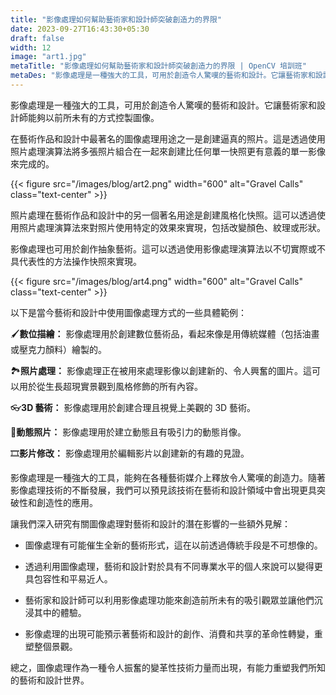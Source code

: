 ```yaml
---
title: "影像處理如何幫助藝術家和設計師突破創造力的界限"
date: 2023-09-27T16:43:30+05:30
draft: false
width: 12
image: "art1.jpg"
metaTitle: "影像處理如何幫助藝術家和設計師突破創造力的界限 | OpenCV 培訓班"
metaDes: "影像處理是一種強大的工具，可用於創造令人驚嘆的藝術和設計。它讓藝術家和設計師能夠以前所未有的方式控製圖像。 |藝術 |設計"
---
```


影像處理是一種強大的工具，可用於創造令人驚嘆的藝術和設計。它讓藝術家和設計師能夠以前所未有的方式控製圖像。 <!--更多-->

在藝術作品和設計中最著名的圖像處理用途之一是創建逼真的照片。這是透過使用照片處理演算法將多張照片組合在一起來創建比任何單一快照更有意義的單一影像來完成的。

{{< figure src="/images/blog/art2.png" width="600" alt="Gravel Calls" class="text-center" >}}

照片處理在藝術作品和設計中的另一個著名用途是創建風格化快照。這可以透過使用照片處理演算法來對照片使用特定的效果來實現，包括改變顏色、紋理或形狀。

影像處理也可用於創作抽象藝術。這可以透過使用影像處理演算法以不切實際或不具代表性的方法操作快照來實現。

{{< figure src="/images/blog/art4.png" width="600" alt="Gravel Calls" class="text-center" >}}

以下是當今藝術和設計中使用圖像處理方式的一些具體範例：

 🖌️**數位描繪：** 影像處理用於創建數位藝術品，看起來像是用傳統媒體（包括油畫或壓克力顏料）繪製的。

 🏞️**照片處理：** 影像處理正在被用來處理影像以創建新的、令人興奮的圖片。這可以用於從生長超現實景觀到風格修飾的所有內容。

👓**3D 藝術：** 影像處理用於創建合理且視覺上美觀的 3D 藝術。

🎥**動態照片：** 影像處理用於建立動態且有吸引力的動態肖像。

🎞️**影片修改：** 影像處理用於編輯影片以創建新的有趣的見證。

影像處理是一種強大的工具，能夠在各種藝術媒介上釋放令人驚嘆的創造力。隨著影像處理技術的不斷發展，我們可以預見該技術在藝術和設計領域中會出現更具突破性和創造性的應用。

讓我們深入研究有關圖像處理對藝術和設計的潛在影響的一些額外見解：

- 圖像處理有可能催生全新的藝術形式，這在以前透過傳統手段是不可想像的。

- 透過利用圖像處理，藝術和設計對於具有不同專業水平的個人來說可以變得更具包容性和平易近人。

- 藝術家和設計師可以利用影像處理功能來創造前所未有的吸引觀眾並讓他們沉浸其中的體驗。

- 影像處理的出現可能預示著藝術和設計的創作、消費和共享的革命性轉變，重塑整個景觀。

總之，圖像處理作為一種令人振奮的變革性技術力量而出現，有能力重塑我們所知的藝術和設計世界。

